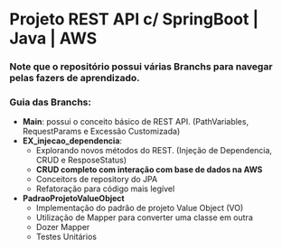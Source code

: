 # Projeto REST API c/ SpringBoot | Java | AWS

### Note que o repositório possui várias Branchs para navegar pelas fazers de aprendizado.

### Guia das Branchs:
- **Main**: possui o conceito básico de REST API. (PathVariables, RequestParams e Excessão Customizada)
- **EX_injecao_dependencia**: 
    -   Explorando novos métodos do REST. (Injeção de Dependencia, CRUD e ResposeStatus)
    - **CRUD completo com interação com base de dados na AWS**
    - Conceitors de repository do JPA
    - Refatoração para código mais legível
- **PadraoProjetoValueObject**
    - Implementação do padrão de projeto Value Object (VO)
    - Utilização de Mapper para converter uma classe em outra
    - Dozer Mapper
    - Testes Unitários